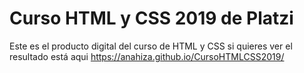 # Curso HTML y CSS 2019 de Platzi
Este es el producto digital del curso de HTML y CSS
si quieres ver el resultado está aqui https://anahiza.github.io/CursoHTMLCSS2019/
